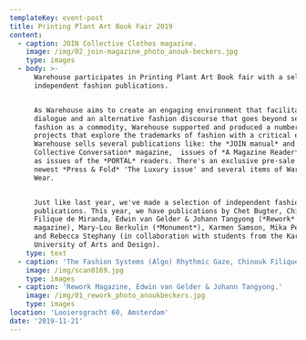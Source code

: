 ```yaml
---
templateKey: event-post
title: Printing Plant Art Book Fair 2019
content:
  - caption: JOIN Collective Clothes magazine.
    image: /img/02_join-magazine_photo_anouk-beckers.jpg
    type: images
  - body: >-
      Warehouse participates in Printing Plant Art Book fair with a selection of
      independent fashion publications.


      As Warehouse aims to create an engaging environment that facilitates
      dialogue and an alternative fashion discourse that goes beyond seeing
      fashion as a commodity, Warehouse supported and produced a number of
      projects that explore the trademarks of fashion with a critical eye.
      Warehouse sells several publications like: the *JOIN manual* and the *JOIN
      Collective Conversation* magazine,  issues of *A Magazine Reader*, as well
      as issues of the *PORTAL* readers. There's an exclusive pre-sale of the
      newest *Press & Fold* 'The Luxury issue' and several items of Warehouse
      Wear.


      Just like last year, we've made a selection of independent fashion
      publications. This year, we have publications by Chet Bugter, Chinouk
      Filique de Miranda, Edwin van Gelder & Johann Tangyong (*Rework*
      magazine), Mary-Lou Berkulin (*Monument*), Karmen Samson, Mika Perlmutter
      and Rebecca Stephany (in collaboration with students from the Karlsruhe
      University of Arts and Design).
    type: text
  - caption: 'The Fashion Systems (Algo) Rhythmic Gaze, Chinouk Filique de Miranda.'
    image: /img/scan0169.jpg
    type: images
  - caption: 'Rework Magazine, Edwin van Gelder & Johann Tangyong.'
    image: /img/01_rework_photo_anoukbeckers.jpg
    type: images
location: 'Looiersgracht 60, Amsterdam'
date: '2019-11-21'
---
```


